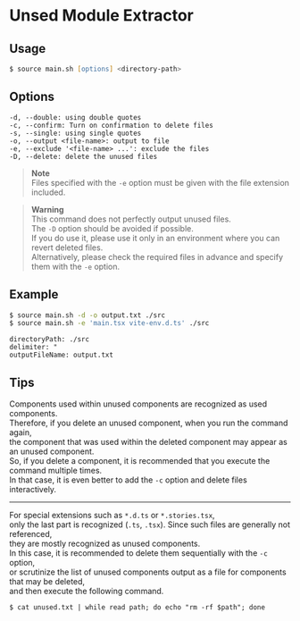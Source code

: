 # Unsed Module Extractor

## Usage

```zsh
$ source main.sh [options] <directory-path>
```

## Options

```
-d, --double: using double quotes
-c, --confirm: Turn on confirmation to delete files
-s, --single: using single quotes
-o, --output <file-name>: output to file
-e, --exclude '<file-name> ...': exclude the files
-D, --delete: delete the unused files
```

> **Note**  
> Files specified with the `-e` option must be given with the file extension included.

> **Warning**  
> This command does not perfectly output unused files.  
> The `-D` option should be avoided if possible.  
> If you do use it, please use it only in an environment where you can revert deleted files.  
> Alternatively, please check the required files in advance and specify them with the `-e` option.

## Example

```zsh
$ source main.sh -d -o output.txt ./src
$ source main.sh -e 'main.tsx vite-env.d.ts' ./src
```

```
directoryPath: ./src
delimiter: "
outputFileName: output.txt
```

## Tips

Components used within unused components are recognized as used components.  
Therefore, if you delete an unused component, when you run the command again,  
the component that was used within the deleted component may appear as an unused component.  
So, if you delete a component, it is recommended that you execute the command multiple times.  
In that case, it is even better to add the `-c` option and delete files interactively.  

---

For special extensions such as `*.d.ts` or `*.stories.tsx`,  
only the last part is recognized (`.ts`, `.tsx`). Since such files are generally not referenced,  
they are mostly recognized as unused components.  
In this case, it is recommended to delete them sequentially with the `-c` option,  
or scrutinize the list of unused components output as a file for components that may be deleted,  
and then execute the following command.

```
$ cat unused.txt | while read path; do echo "rm -rf $path"; done
```
